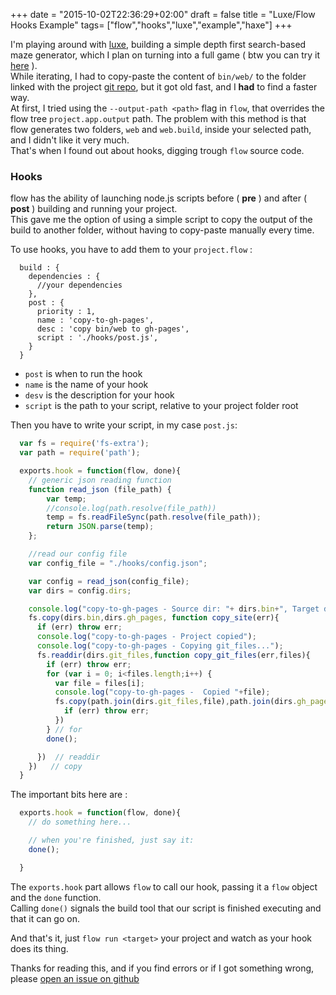 +++
date = "2015-10-02T22:36:29+02:00"
draft = false
title = "Luxe/Flow Hooks Example"
tags= ["flow","hooks","luxe","example","haxe"]
+++

I'm playing around with [luxe](http://luxeengine.com/), building a simple depth first search-based maze generator, which I plan on turning into a full game ( btw you can try it [here](http://blog.tisato.me/mazes/) ).  
While iterating, I had to copy-paste the content of `bin/web/` to the folder linked with the project [git repo](https://github.com/stisa/mazes), but it got old fast, and I **had** to find a faster way.    
At first, I tried using the  `--output-path <path>` flag in `flow`, that overrides the flow tree `project.app.output` path. The problem with this method is that flow generates two folders, `web` and `web.build`, inside your selected path, and I didn't like it very much.  
That's when I found out about hooks, digging trough `flow` source code.

### Hooks

flow has the ability of launching node.js scripts before ( **pre** ) and after ( **post** ) building and running your project.  
This gave me the option of using a simple script to copy the output of the build to another folder, without having to copy-paste manually every time.

To use hooks, you have to add them to your `project.flow` :

```clike
  build : {
    dependencies : {
      //your dependencies
    },
    post : {  
      priority : 1,
      name : 'copy-to-gh-pages',
      desc : 'copy bin/web to gh-pages',
      script : './hooks/post.js',
    }
  }
```
- `post` is when to run the hook
- `name` is the name of your hook
- `desv` is the description for your hook
- `script` is the path to your script, relative to your project folder root

Then you have to write your script, in my case `post.js`:

```js
  var fs = require('fs-extra');
  var path = require('path');

  exports.hook = function(flow, done){
    // generic json reading function
    function read_json (file_path) {
        var temp;
        //console.log(path.resolve(file_path))
        temp = fs.readFileSync(path.resolve(file_path));
        return JSON.parse(temp);
    };

    //read our config file
    var config_file = "./hooks/config.json";

    var config = read_json(config_file);
    var dirs = config.dirs;

    console.log("copy-to-gh-pages - Source dir: "+ dirs.bin+", Target dir: "+ dirs.gh_pages);
    fs.copy(dirs.bin,dirs.gh_pages, function copy_site(err){
      if (err) throw err;
      console.log("copy-to-gh-pages - Project copied");
      console.log("copy-to-gh-pages - Copying git_files...");
      fs.readdir(dirs.git_files,function copy_git_files(err,files){
        if (err) throw err;
        for (var i = 0; i<files.length;i++) {
          var file = files[i];
          console.log("copy-to-gh-pages -  Copied "+file);
          fs.copy(path.join(dirs.git_files,file),path.join(dirs.gh_pages,file), function copy_file(err){
            if (err) throw err;
          })
        } // for
        done();

      })  // readdir
    })   // copy
  }

```

The important bits here are :
```js
  exports.hook = function(flow, done){
    // do something here...

    // when you're finished, just say it:
    done();

  }
```

The `exports.hook` part allows `flow` to call our hook, passing it a `flow` object and the `done` function.  
Calling `done()` signals the build tool that our script is finished executing and that it can go on.

And that's it, just `flow run <target>` your project and watch as your hook does its thing.

Thanks for reading this, and if you find errors or if I got something wrong, please [open an issue on github](https://github.com/stisa/stisa.github.io)
